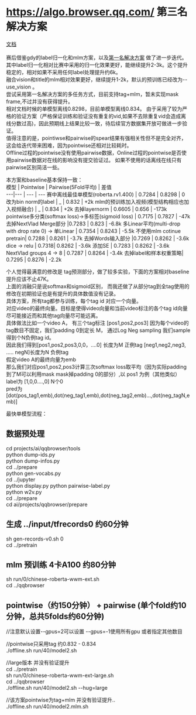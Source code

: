 # https://algo.browser.qq.com/ 第三名解决方案    
[文档](https://note.youdao.com/s/WlmA0aUJ) <br>   
赛后借鉴gdy的label归一化和mlm方案，以及[第一名解决方案](https://github.com/zr2021/2021_QQ_AIAC_Tack1_1st) 做了进一步迭代。  
其中label归一化相对比赛中采用的归一化效果更好，能继续提升2-3k。这个提升稳定的，相对如果不采用任何label处理提升约6k。   
融合vision和title的mlm相对效果更好，继续提升1-2k，默认的预训练已经改为--use_vision 。  
尝试采用第一名解决方案的多任务方式，目前支持tag+mlm，暂未实现mask frame,不过并没有获得提升。     
相对文档时候的单模型离线0.8298，目前单模型离线0.834。 
由于采用了较为严格的验证方案（严格保证训练和验证没有重复的vid,如果不去除重复vid会造成离线分数过高)，因此预期线上结果比较一致，待后续官方数据集开放可做进一步验证。    
值得注意的是，pointiwse和pairwise的spear结果有强相关性但不是完全对齐，这会给迭代带来困难，因为pointwise还相对比较耗时。   
Offline过程的pointwise没有使用pairwise数据，Online过程的pointwise是否使用pairwise数据对在线的影响没有提交验证过。 如果不使用的话离线在线只有pairwise区别简洁一些。  

本方案和baseline基本保持一致：  
模型 | Pointwise | Pairwise(5Fold平均) | 差值  
---|--- | --- | ---
赛中离线最佳单模型(roberta.rv1.400) | 0.7284 |  0.8298 | 0 
改为bin norm的label | _ |  0.832 | +2k
mlm的预训练加入视频(模型结构相应也加入视频融合) | _ |  0.834 | +2k
去掉layernorm | 0.6605 | 0.656 | -173k
pointwise多分类(softmax loss)->多标签(sigmoid loss) | 0.7175 | 0.7827 | -47k
去掉NextVlad Merge部分 |0.7283 | 0.823 | -6.8k
多Linear平均(multi-drop with drop rate 0) -> 单Linear | 0.7354 | 0.8243 | -5.5k
不使用mlm cotinue pretrain| 0.7288 | 0.8261 | -3.7k
去掉Words输入部分 |0.7269 | 0.8262 | -3.6k
dice -> relu | 0.7318| 0.8262 | -3.6k
添加SE | 0.7283 | 0.8262 | -3.6k
NextVlad groups 4 -> 8 | 0.7287 | 0.8264 | -3.4k 
去掉label和样本权重策略| 0.7295 | 0.8276 | -2.2k

个人觉得最满意的修改是 tag预测部分，做了较多实验，下面的方案相对baseline提升应该不止47K。  
上面的消融只是说softmax和sigmoid区别， 而我还做了从部分tag到全tag使用的修改在初期验证也是有提升的具体数值没有记录。   
具体方案，所有tag都参与训练，每个tag id 对应一个向量。  
对应video的最终向量。目标是使得video向量和当前video标注的各个tag id向量尽可能接近而和其他tag向量尽可能远离。    
具体做法比如一个video A， 有三个tag标注 [pos1,pos2,pos3] 因为每个video的tag数目不固定，我们padding 0到定长 M， 通过Log Neg sampling 我们sample得到个N负例tag id。    
因此我们得到[pos1,pos2,pos3,0,0，....0] 长度为M 正例tag  [neg1,neg2,neg3, ..... negN]长度为N 负例tag    
假定video A的最终向量为emb   
那么我们对应pos1,pos2,pos3计算三次softmax loss取平均（因为实际padding到了M可以利用mask mask掉padding 0的部分）,以 pos1 为例（其他类似）  
label为 [1,0,0....,0] N个0     
pred为 [dot(pos_tag1,emb),dot(neg_tag1,emb),dot(neg_tag2,emb)...,dot(neg_tagN,emb)]    


最快单模型流程：  
## 数据预处理  
cd projects/ai/qqbrowser/tools  
python dump-ids.py  
python dump-infos.py  
cd ../prepare  
python gen-vocabs.py  
cd ../jupyter  
python display.py 
python pairwise-label.py  
python w2v.py  
cd ../prepare  
cd ai/projects/qqbrowser/prepare  
## 生成 ../input/tfrecords0  约60分钟  
sh gen-records-v0.sh 0  
cd ../pretrain   
## mlm 预训练 4卡A100 约80分钟  
sh run/0/chinese-roberta-wwm-ext.sh    
cd ../qqbrowser   
## pointwise（约150分钟） + pairwise (单个fold约10分钟，总共5folds约60分钟)  
//注意默认设置--gpus=2可以设置 --gpus=-1使用所有gpu 或者指定其他数目  

//pointwise只采用tag  约0.832 - 0.834  
./offline.sh run/40/model2.sh  

//large版本 并没有验证提升  
cd ../pretrain   
sh run/0/chinese-roberta-wwm-ext-large.sh     
cd ../qqbrowser  
./offline.sh run/40/model2.sh --hug=large  

//该方案pointwise为tag+mlm 并没有验证提升..  
./offline.sh run/40/model2.mlm.sh    

